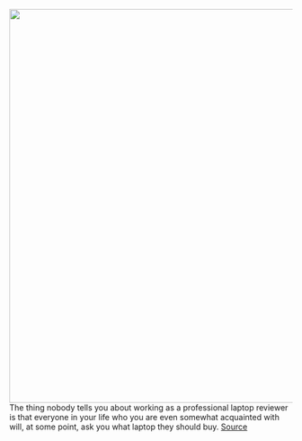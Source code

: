 <img src='https://cdn.vox-cdn.com/thumbor/-Dtj49WSBf446NX10AkKWdN_J-I=/0x0:2040x1360/1200x800/filters:focal(857x517:1183x843)/cdn.vox-cdn.com/uploads/chorus_image/image/70579928/akrales_220228_5027_0124.0.jpg' width='700px' /><br/>
The thing nobody tells you about working as a professional laptop reviewer is that everyone in your life who you are even somewhat acquainted with will, at some point, ask you what laptop they should buy.
<a href='https://www.theverge.com/22960434/laptop-buying-guide-how-to-price-specs-screen-ports'> Source <a/>